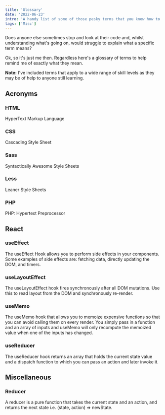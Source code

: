 ```yaml
---
title: 'Glossary'
date: '2022-06-23'
intro: 'A handy list of some of those pesky terms that you know how to use but often forget what they mean.'
tags: ['Misc']
---
```


Does anyone else sometimes stop and look at their code and, whilst understanding what's going on, would struggle to explain what a specific term means?

Ok, so it's just me then. Regardless here's a glossary of terms to help remind me of exactly what they mean.

**Note:** I've included terms that apply to a wide range of skill levels as they may be of help to anyone still learning.

## Acronyms

### HTML

HyperText Markup Language

### CSS

Cascading Style Sheet

### Sass

Syntactically Awesome Style Sheets

### Less

Leaner Style Sheets

### PHP

PHP: Hypertext Preprocessor

## React

### useEffect

The useEffect Hook allows you to perform side effects in your components. Some examples of side effects are: fetching data, directly updating the DOM, and timers.

### useLayoutEffect

The useLayoutEffect hook fires synchronously after all DOM mutations. Use this to read layout from the DOM and synchronously re-render.

### useMemo

The useMemo hook that allows you to memoize expensive functions so that you can avoid calling them on every render. You simply pass in a function and an array of inputs and useMemo will only recompute the memoized value when one of the inputs has changed.

### useReducer

The useReducer hook returns an array that holds the current state value and a dispatch function to which you can pass an action and later invoke it.

## Miscellaneous

### Reducer

A reducer is a pure function that takes the current state and an action, and returns the next state i.e. (state, action) => newState.
